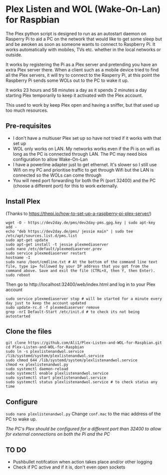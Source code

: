 # Plex Listen and WOL (Wake-On-Lan) for Raspbian

The Plex python script is designed to run as an autostart daemon on Rasperry Pi to aid a PC on the network that would like to get some sleep but and be awoken as soon as someone wants to connect to Raspberry Pi. It works automatically with mobiles, TVs etc. whether in the local networks or outside.

It works by registering the Pi as a Plex server and pretending you have an extra Plex server there. When a client such as a mobile device tried to find all the Plex servers, it will try to connect to the Rasperry Pi, at this point the Raspberry Pi sends some WOLs out to the PC to wake it up.

It works 23 hours and 58 minutes a day as it spends 2 minutes a day starting Plex temporarily to keep it activated with the Plex account.

This used to work by keep Plex open and having a sniffer, but that used up too much resources.

## Pre-requisites
- I don't have a multiuser Plex set up so have not tried if it works with that set up
- WOL only works on LAN. My networks works even if the Pi is on wifi as long as the PC is connected through LAN. The PC may need bios configuration to allow Wake-On-Lan
- I have a powerline adapter just to get ethernet. It's slower so I still use Wifi on my PC and prioritise traffic to get through Wifi but the LAN is connected so the WOLs can come through
- You will need port forwarding for both the Pi (port 32400) and the PC (choose a different port) for this to work externally.

## Install Plex

(Thanks to https://thepi.io/how-to-set-up-a-raspberry-pi-plex-server/)
```
wget -O - https://dev2day.de/pms/dev2day-pms.gpg.key | sudo apt-key add -
echo "deb https://dev2day.de/pms/ jessie main" | sudo tee /etc/apt/sources.list.d/pms.list
sudo apt-get update
sudo apt-get install -t jessie plexmediaserver
sudo nano /etc/default/plexmediaserver.prev
sudo service plexmediaserver restart
hostname -I
sudo nano /boot/cmdline.txt # At the bottom of the command line text file, type ip= followed by your IP address that you got from the command above. Save and exit the file (CTRL+X, then Y, then Enter).
sudo reboot
```
Then go to http://localhost:32400/web/index.html and log in to your Plex account
```
sudo service plexmediaserver stop # will be started for a minute every day just to keep the account updated
sudo update-rc.d -f plexmediaserver remove
grep -nrI Default-Start /etc/init.d # to check its not being autostarted
```

## Clone the files
```
git clone https://github.com/Ali1/Plex-Listen-and-WOL-for-Raspbian.git
cd Plex-Listen-and-WOL-for-Raspbian
sudo ln -s plexlistenandwol.service /lib/systemd/system/plexlistenandwol.service
sudo chmod 644 /lib/systemd/system/plexlistenandwol.service
chmod +x plexlistenandwol.py
sudo systemctl daemon-reload
sudo systemctl enable plexlistenandwol.service
sudo systemctl start plexlistenandwol.service
sudo systemctl status plexlistenandwol.service # to check status any time
```
## Configure
```sudo nano plexlistenandwol.py```
Change ```conf.mac``` to the mac address of the PC to wake up.

*The PC's Plex should be configured for a different port than 32400 to allow for external connections on both the Pi and the PC*

## 

## TO DO
- Pushbullet notifcation when action takes place and/or other logging
- Check if PC active and if it is, don't even open sockets
